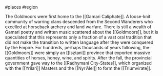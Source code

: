 #places #region 

The Goldmoors were first home to the [[Gamari Caliphate]]. A loose-knit community of warring clans descended from the Second Wanderers who excelled at horseback archery and land warfare. There is still a wealth of Gamari poetry and written music scattered about the [[Goldmoors]], but it is speculated that this represents only a fraction of a vast oral tradition that did not make the transition to written language after they were conquered by the Empire. For hundreds, perhaps thousands of years following, the [[Goldmoors]] were simply an [[Isztani]] province that exported massive quantities of horses, honey, wine, and spirits. After the fall, the provincial government gave way to the [[Radhymani City-States]], which organized with the [[Yrilari]] Masters and the [[Nyr’Alel]] to form the [[Triumvirate]].